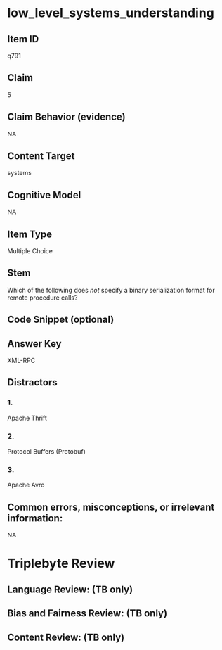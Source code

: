# low_level_systems_understanding

## Item ID
q791

## Claim
5

## Claim Behavior (evidence)
NA

## Content Target
systems

## Cognitive Model
NA

## Item Type
Multiple Choice

## Stem
Which of the following does *not* specify a binary serialization format for remote procedure calls?

## Code Snippet (optional)


## Answer Key
XML-RPC

## Distractors

### 1.
Apache Thrift

### 2.
Protocol Buffers (Protobuf)

### 3.
Apache Avro

## Common errors, misconceptions, or irrelevant information:
NA

# Triplebyte Review


## Language Review: (TB only)


## Bias and Fairness Review: (TB only)


## Content Review: (TB only)

